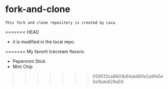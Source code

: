 # fork-and-clone

```
This fork and clone repository is created by Laca
```
<<<<<<< HEAD

* it is modified in the local repo. 


=======
My favorit Icecream flavors:
- Pepermint Stick
- Mint Chip
>>>>>>> 059012ca8601b64ab661e2a9fe5e0e1bde829a59
